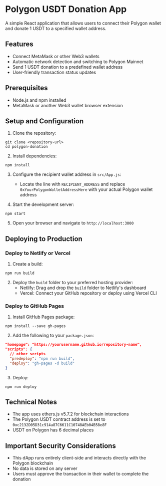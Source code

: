 # Polygon USDT Donation App

A simple React application that allows users to connect their Polygon wallet and donate 1 USDT to a specified wallet address.

## Features

- Connect MetaMask or other Web3 wallets
- Automatic network detection and switching to Polygon Mainnet
- Send 1 USDT donation to a predefined wallet address
- User-friendly transaction status updates

## Prerequisites

- Node.js and npm installed
- MetaMask or another Web3 wallet browser extension

## Setup and Configuration

1. Clone the repository:
```
git clone <repository-url>
cd polygon-donation
```

2. Install dependencies:
```
npm install
```

3. Configure the recipient wallet address in `src/App.js`:
   - Locate the line with `RECIPIENT_ADDRESS` and replace `0xYourPolygonWalletAddressHere` with your actual Polygon wallet address

4. Start the development server:
```
npm start
```

5. Open your browser and navigate to `http://localhost:3000`

## Deploying to Production

### Deploy to Netlify or Vercel

1. Create a build:
```
npm run build
```

2. Deploy the `build` folder to your preferred hosting provider:
   - Netlify: Drag and drop the `build` folder to Netlify's dashboard
   - Vercel: Connect your GitHub repository or deploy using Vercel CLI

### Deploy to GitHub Pages

1. Install GitHub Pages package:
```
npm install --save gh-pages
```

2. Add the following to your `package.json`:
```json
"homepage": "https://yourusername.github.io/repository-name",
"scripts": {
  // other scripts
  "predeploy": "npm run build",
  "deploy": "gh-pages -d build"
}
```

3. Deploy:
```
npm run deploy
```

## Technical Notes

- The app uses ethers.js v5.7.2 for blockchain interactions
- The Polygon USDT contract address is set to `0xc2132D05D31c914a87C6611C10748AEb04B58e8F`
- USDT on Polygon has 6 decimal places

## Important Security Considerations

- This dApp runs entirely client-side and interacts directly with the Polygon blockchain
- No data is stored on any server
- Users must approve the transaction in their wallet to complete the donation 